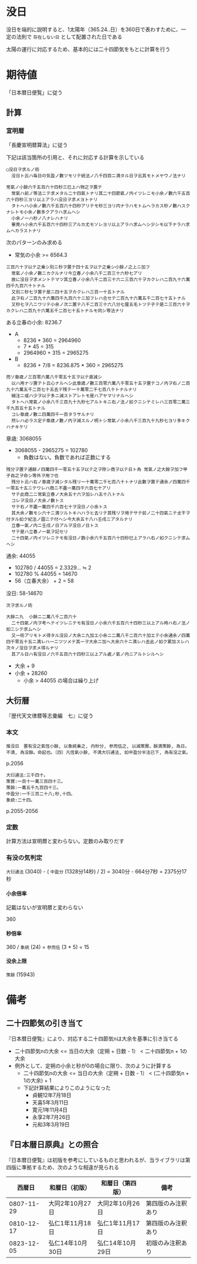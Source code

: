 # 没日
没日を端的に説明すると、1太陽年（365.24..日）を360日で表わすために、一定の法則で `存在しない日` として配置された日である

太陽の運行に対応するため、基本的には二十四節気をもとに計算を行う

# 期待値
「日本暦日便覧」に従う

## 計算
### 宣明暦
「長慶宣明暦算法」に従う

下記は該当箇所の引用と、それに対応する計算を示している

```
◯没日ヲ求ルノ術
  没日ト云ハ毎日の気盈ノ數ツモリテ統法ノ八千四百ニ満タル日ヲ云其モトメヤウノ法ナリ
```

```
常氣ノ小餘六千五百六十四秒三巳上ハ物之ヲ置テ
  常氣ハ前ノ等法ニテ求メタル二十四氣トナリ其二十四節氣ノ内イツレニモ小余ノ數六千五百六十四秒三ヨリ以上アラハ没日ヲ求メヨトナリ
  タトヘハ小余ノ數六千五百六十四秒アリテモ秒三ヨリ内ナラハモトムヘラカス秒ノ數ハスクナレトモ小余ノ數多クアラハ求ムヘシ
  小余ノ一ハ秒ノ八ナレハナリ
  畢竟ハ小余六千五百六十四秒三アルカ尤モソレヨリ以上アラハ求ムヘシ少シモ以下ナラハ求ムヘカラストナリ
```

次のパターンのみ求める
* 常気の小余 >= 6564.3

```
三百六十ヲ以テ之乗シ別ニ秒ヲ置テ四十五ヲ以テ之乗シ小餘ノ之上ニ加フ
  常氣ノ小余ノ數ニカクルナリ今立春ノ小余八千二百三十六秒七アリ
  故に没日ヲ求メントテマツ其立春ノ小余八千二百三十六ニ三百六十ヲカクレハ二百九十六萬四千九百六十トナル
  又別ニ秒七ヲ置テ是ニ四十五ヲカクレハ三百一十五トナル
  此ヲ右ノ二百九十六萬四千九百六十ニ加フレハ合セテ二百九十六萬五千二百七十五トナル
  又秒七ヲ八ニワリテ小余ノ次ニ置テ八千二百三十六八分七厘五毛トツテ子テ是ニ三百六十ヲカクレハ二百九十六萬五千二百七十五トナルモ同シ等法ナリ
```

ある立春の小余: 8236.7
* A
  * 8236 * 360 = 2964960
  * 7 * 45 = 315
  * 2964960 + 315 = 2965275
* B
  * 8236 + 7/8 = 8236.875 * 360 = 2965275

```
而ソ章歳ノ三百零六萬八千零五十五ヲ以テ直減シ
  以ハ用ナリ置テト云心ナルヘシ此章歳ノ數三百零六萬八千零五十五ヲ置テコノ内ヲ右ノ二百九十六萬五千二百七十五去テ残テ一十萬零二千七百八十トナルナリ
  細注ニ或ハ少ヲ以テ多ニ減ストアレトモ是ハアヤマリナルヘシ
  タトヘハ常氣ノ小余八千三百九十九秒七アルトキニ右ノ法ノ如クニシテミレハ三百零二萬三千九百五十五トナル
  コレ章歳ノ數ニ四萬四千一百タラサルナリ
  然レハ必ラス定テ章歳ノ數ノ内ヲ減スルノ明トシ常氣ノ小余八千三百九十九秒七ヨリ多キクハナキケリ
```
章歳: 3068055

* 3068055 - 2965275 = 102780
  * 負数はない。負数であれば正数にする

```
残分ヲ置テ通餘ノ四萬四千一零五十五ヲ以テ之ヲ除シ商ヲ以テ日ト為 常氣ノ之大餘ヲ加フ甲子自之ヲ命シ等外ヲ用フ也
  残分ト云ハ右ノ章歳ヲ減シタル残リ一十萬零二千七百八十トナリ此數ヲ置テ通余ノ四萬四千一零五十五ニテワレハ商ニ不盡一萬四千六百七十アリ
  サテ此商二ニ常氣立春ノ大余五十六ヲ加レハ五十八トナル
  コレヲ没日ノ大余ノ數トス
  サテ右ノ不盡一萬四千六百七十ヲ没日ノ小余トス
  其大余ノ數モシ六十ニ満ツルトキハハラヒ去リテ其残リヲ用テサテ前ノ二十四氣ニテ攴干ヲ付タル如ク紀法ノ圖ニテ付ヘシ今大余五十八ハ壬戌ニアタルナリ
  立春一氣ノ内ニ壬戌ノ日アルヲ没日ノ日トス
  サテ是ハ立春ノ一氣ヲ記セリ
  二十四氣ノ内イツレニテモ有没日ノ数小余六千五百六十四秒巳上アラハ右ノ如クニシテ求ムヘシ
```

通余: 44055

* 102780 / 44055 = 2.3329... ≒ 2
* 102780 % 44055 = 14670
* 56（立春大余） + 2 = 58

没日: 58-14670

```
次ヲ求ルノ術
```

```
大餘ニ九  小餘ニ二萬八千二百六十
  二十四氣ノ内ヲ考ヘテイツレニテモ有没日ノ小余六千五百六十四秒三以上アル時ハ右ノ法ノ如ニシテ求ムヘシ
  又一術アリモトメ得タル没日ノ大余ニ九加エ小余ニ二萬八千二百六十加エテ小余通余ノ四萬四千零五十五ニ満レハ一ニツツメテ其一ヲ大余ニ加ヘ大余六十ニ満レハ去此ノ如ク累加スレハ次々ノ没日ヲ求メ得ルナリ
  其アル日ハ有没日ノ六千五百六十四秒三以上アル處ノ氣ノ内ニアルトシルヘシ

```
* 大余 + 9
* 小余 + 28260
  * 小余 > 44055 の場合は繰り上げ

## 大衍暦
『歴代天文律暦等志彙編　七』に従う

### 本文

```
推没日　置有没之氣恆小餘, 以象統乗之, 内秒分, 参而伍之, 以減策實。餘満策餘, 為日。不満, 為没餘。命起也。〔四〕凡恆氣小餘, 不満大衍通法, 如中盈分半法已下, 為有没之氣。
```
p.2056

```
大衍通法:三千四十。
策實:一百十一萬三百四十三。
策餘:一萬五千九百四十三。
中盈分:一千三百二十八;秒,十四。
象統:二十四。
```
p.2055-2056

### 定数
計算方法は宣明暦と変わらない。定数のみ取りだす

### 有没の気判定

`大衍通法` (3040) - ( `中盈分` (1328分14秒) / 2) = 3040分 - 664分7秒 = 2375分17秒

#### 小余倍率

記載はないが宣明暦と変わらない

360

#### 秒倍率

360 / `象統` (24) = `参而伍` (3 * 5) = 15

#### 没余上限

`策餘` (15943)


# 備考

## 二十四節気の引き当て
『日本暦日便覧』により、対応する二十四節気nは大余を基準に引き当てる

* 二十四節気nの大余 <= 当日の大余（定朔 + 日数 - 1） < 二十四節気n + 1の大余
* 例外として、定朔の小余と秒が0の場合に限り、次のように計算する
  * 二十四節気nの大余 <= 当日の大余（定朔 + 日数 - 1） < (二十四節気n + 1の大余) + 1
  * 下記計算結果によりこのようになった
    * 貞観12年7月18日
    * 天喜5年3月11日
    * 寛元1年11月4日
    * 永享2年7月26日
    * 元和3年3月19日

## 『日本暦日原典』との照合
『日本暦日便覧』は初版を参考にしているものと思われるが、当ライブラリは第四版に準拠するため、次のような相違が見られる

| 西暦日     | 和暦日（初版）   | 和暦日（第四版） | 備考               |
| ---------- | ---------------- | ---------------- | ------------------ |
| 0807-11-29 | 大同2年10月27日  | 大同2年10月26日  | 第四版のみ注釈あり |
| 0810-12-17 | 弘仁1年11月18日  | 弘仁1年11月17日  | 第四版のみ注釈あり |
| 0823-12-05 | 弘仁14年10月30日 | 弘仁14年10月29日 | 初版のみ注釈あり   |
